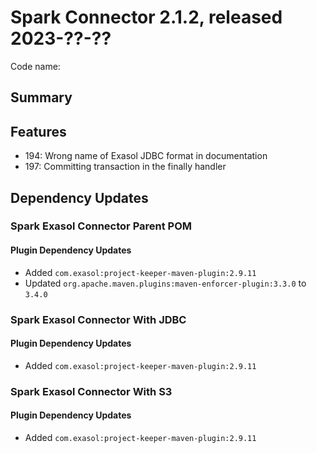 # Spark Connector 2.1.2, released 2023-??-??

Code name:

## Summary

## Features

* 194: Wrong name of Exasol JDBC format in documentation
* 197: Committing transaction in the finally handler

## Dependency Updates

### Spark Exasol Connector Parent POM

#### Plugin Dependency Updates

* Added `com.exasol:project-keeper-maven-plugin:2.9.11`
* Updated `org.apache.maven.plugins:maven-enforcer-plugin:3.3.0` to `3.4.0`

### Spark Exasol Connector With JDBC

#### Plugin Dependency Updates

* Added `com.exasol:project-keeper-maven-plugin:2.9.11`

### Spark Exasol Connector With S3

#### Plugin Dependency Updates

* Added `com.exasol:project-keeper-maven-plugin:2.9.11`
